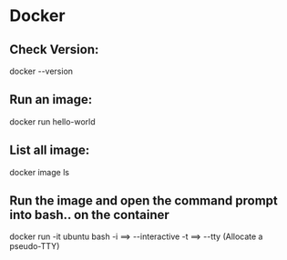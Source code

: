 # Docker

## Check Version:
  docker --version

## Run an image:
  docker run hello-world

## List all image:
  docker image ls

## Run the image and open the command prompt into bash.. on the container
  docker run -it ubuntu bash
    -i ==> --interactive
    -t ==> --tty (Allocate a pseudo-TTY)
